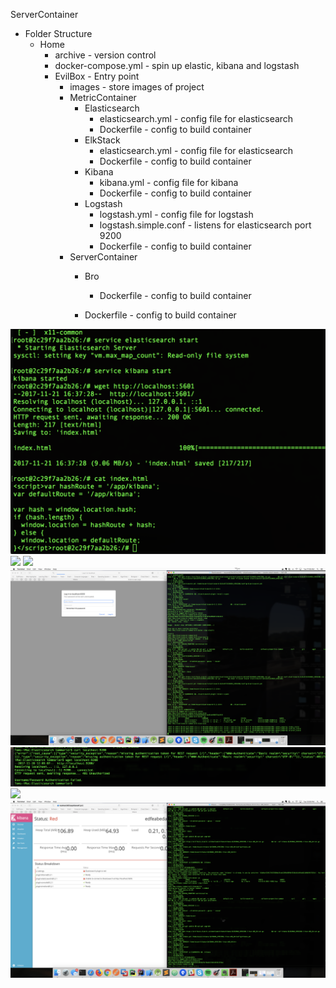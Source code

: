 ServerContainer

* Folder Structure
	* Home
		* archive - version control
		* docker-compose.yml - spin up elastic, kibana and logstash
		* EvilBox - Entry point
			* images - store images of project 
			* MetricContainer 
				* Elasticsearch
					* elasticsearch.yml - config file for elasticsearch
					* Dockerfile - config to build container
				* ElkStack
					* elasticsearch.yml - config file for elasticsearch
					* Dockerfile - config to build container
				* Kibana
					* kibana.yml - config file for kibana
					* Dockerfile - config to build container
				* Logstash
					* logstash.yml - config file for logstash
					* logstash.simple.conf - listens for elasticsearch port 9200
					* Dockerfile - config to build container
			* ServerContainer
				* Bro
					* Dockerfile - config to build container

				* Dockerfile - config to build container

![](https://github.com/PushOCCRP/Network-Research/blob/master/EvilBox/Images/curlkibana.png)
![](https://github.com/PushOCCRP/Network-Research/blob/master/EvilBox/Images/elastic-x-pack.png)
![](https://github.com/PushOCCRP/Network-Research/blob/master/EvilBox/Images/elasticcurl.png)
![](https://github.com/PushOCCRP/Network-Research/blob/master/EvilBox/Images/elasticlogin.png)
![](https://github.com/PushOCCRP/Network-Research/blob/master/EvilBox/Images/elasticpass.png)
![](https://github.com/PushOCCRP/Network-Research/blob/master/EvilBox/Images/elasticpassfail.png)
![](https://github.com/PushOCCRP/Network-Research/blob/master/EvilBox/Images/kibanawithelastic.png)
